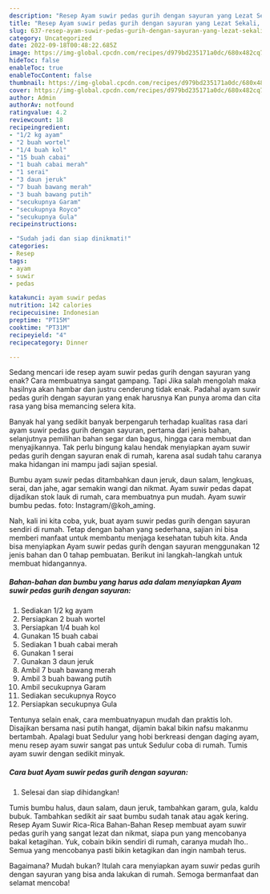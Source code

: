 ```yaml
---
description: "Resep Ayam suwir pedas gurih dengan sayuran yang Lezat Sekali, Buat Buka Puasa Enak Banget"
title: "Resep Ayam suwir pedas gurih dengan sayuran yang Lezat Sekali, Buat Buka Puasa Enak Banget"
slug: 637-resep-ayam-suwir-pedas-gurih-dengan-sayuran-yang-lezat-sekali-buat-buka-puasa-enak-banget
category: Uncategorized
date: 2022-09-18T00:48:22.685Z
image: https://img-global.cpcdn.com/recipes/d979bd235171a0dc/680x482cq70/ayam-suwir-pedas-gurih-dengan-sayuran-foto-resep-utama.jpg
hideToc: false
enableToc: true
enableTocContent: false
thumbnail: https://img-global.cpcdn.com/recipes/d979bd235171a0dc/680x482cq70/ayam-suwir-pedas-gurih-dengan-sayuran-foto-resep-utama.jpg
cover: https://img-global.cpcdn.com/recipes/d979bd235171a0dc/680x482cq70/ayam-suwir-pedas-gurih-dengan-sayuran-foto-resep-utama.jpg
author: Admin
authorAv: notfound
ratingvalue: 4.2
reviewcount: 18
recipeingredient:
- "1/2 kg ayam"
- "2 buah wortel"
- "1/4 buah kol"
- "15 buah cabai"
- "1 buah cabai merah"
- "1 serai"
- "3 daun jeruk"
- "7 buah bawang merah"
- "3 buah bawang putih"
- "secukupnya Garam"
- "secukupnya Royco"
- "secukupnya Gula"
recipeinstructions:

- "Sudah jadi dan siap dinikmati!"
categories:
- Resep
tags:
- ayam
- suwir
- pedas

katakunci: ayam suwir pedas 
nutrition: 142 calories
recipecuisine: Indonesian
preptime: "PT15M"
cooktime: "PT31M"
recipeyield: "4"
recipecategory: Dinner

---
```



Sedang mencari ide resep ayam suwir pedas gurih dengan sayuran yang enak? Cara membuatnya sangat gampang. Tapi Jika salah mengolah maka hasilnya akan hambar dan justru cenderung tidak enak. Padahal ayam suwir pedas gurih dengan sayuran yang enak harusnya Kan punya aroma dan cita rasa yang bisa memancing selera kita.


Banyak hal yang sedikit banyak berpengaruh terhadap kualitas rasa dari ayam suwir pedas gurih dengan sayuran, pertama dari jenis bahan, selanjutnya pemilihan bahan segar dan bagus, hingga cara membuat dan menyajikannya. Tak perlu bingung kalau hendak menyiapkan ayam suwir pedas gurih dengan sayuran enak di rumah, karena asal sudah tahu caranya maka hidangan ini mampu jadi sajian spesial.

Bumbu ayam suwir pedas ditambahkan daun jeruk, daun salam, lengkuas, serai, dan jahe, agar semakin wangi dan nikmat. Ayam suwir pedas dapat dijadikan stok lauk di rumah, cara membuatnya pun mudah. Ayam suwir bumbu pedas. foto: Instagram/@koh_aming.


Nah, kali ini kita coba, yuk, buat ayam suwir pedas gurih dengan sayuran sendiri di rumah. Tetap dengan bahan yang sederhana, sajian ini bisa memberi manfaat untuk membantu menjaga kesehatan tubuh kita. Anda bisa menyiapkan Ayam suwir pedas gurih dengan sayuran menggunakan 12 jenis bahan dan 0 tahap pembuatan. Berikut ini langkah-langkah untuk membuat hidangannya.

<!--inarticleads1-->

##### Bahan-bahan dan bumbu yang harus ada dalam menyiapkan Ayam suwir pedas gurih dengan sayuran:

1. Sediakan 1/2 kg ayam
1. Persiapkan 2 buah wortel
1. Persiapkan 1/4 buah kol
1. Gunakan 15 buah cabai
1. Sediakan 1 buah cabai merah
1. Gunakan 1 serai
1. Gunakan 3 daun jeruk
1. Ambil 7 buah bawang merah
1. Ambil 3 buah bawang putih
1. Ambil secukupnya Garam
1. Sediakan secukupnya Royco
1. Persiapkan secukupnya Gula


Tentunya selain enak, cara membuatnyapun mudah dan praktis loh. Disajikan bersama nasi putih hangat, dijamin bakal bikin nafsu makanmu bertambah. Apalagi buat Sedulur yang hobi berkreasi dengan daging ayam, menu resep ayam suwir sangat pas untuk Sedulur coba di rumah. Tumis ayam suwir dengan sedikit minyak. 

<!--inarticleads2-->

##### Cara buat Ayam suwir pedas gurih dengan sayuran:


1. Selesai dan siap dihidangkan!

Tumis bumbu halus, daun salam, daun jeruk, tambahkan garam, gula, kaldu bubuk. Tambahkan sedikit air saat bumbu sudah tanak atau agak kering. Resep Ayam Suwir Rica-Rica Bahan-Bahan Resep membuat ayam suwir pedas gurih yang sangat lezat dan nikmat, siapa pun yang mencobanya bakal ketagihan. Yuk, cobain bikin sendiri di rumah, caranya mudah lho.. Semua yang mencobanya pasti bikin ketagikan dan ingin nambah terus. 

Bagaimana? Mudah bukan? Itulah cara menyiapkan ayam suwir pedas gurih dengan sayuran yang bisa anda lakukan di rumah. Semoga bermanfaat dan selamat mencoba!
